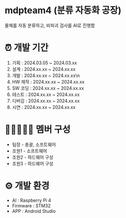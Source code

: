 # mdpteam4 (분류 자동화 공장)
물체를 자동 분류하고, 비파괴 검사를 AI로 진행함
# ⏰ 개발 기간
1. 기획 : 2024.03.05 ~ 2024.03.xx
2. 설계 : 2024.xx.xx ~ 2024.xx.xx
3. 개발 : 2024.xx.xx ~ 2024.xx.xx\n
  1. HW 제작 : 2024.xx.xx ~ 2024.xx.xx
  2. SW 코딩 : 2024.xx.xx ~ 2024.xx.xx
4. 테스트 : 2024.xx.xx ~ 2024.xx.xx
5. 디버깅 : 2024.xx.xx ~ 2024.xx.xx
6. 시연 : 2024.xx.xx ~ 2024.xx.xx
# 👨🏻‍🤝‍👨🏻 멤버 구성
- 팀장 - 총괄, 소프트웨어
- 조원1 - 소프트웨어
- 조원2 - 하드웨어 구성
- 조원3 - 하드웨어 구성
# ⚙ 개발 환경
- AI : Raspberry Pi 4
- Firmware : STM32
- APP : Android Studio
